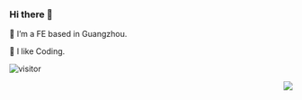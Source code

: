 ### Hi there 👋

<p align="left">
  
🔭 I’m a FE based in Guangzhou.

🌱 I like Coding.

![visitor](https://visitor-badge.glitch.me/badge?page_id=samyzh)

</p>
<img align="right" src="https://github-readme-stats.vercel.app/api?username=samyzh&show_icons=true&theme=vue&count_private=true"/>

<!-- ![Vben's github stats](https://github-readme-stats.vercel.app/api?username=samyzh&show_icons=true&theme=vue&count_private=true)-->



<!--![Top Langs](https://github-readme-stats.vercel.app/api/top-langs/?username=samyzh)-->

<!--
**samyzh/samyzh** is a ✨ _special_ ✨ repository because its `README.md` (this file) appears on your GitHub profile.

Here are some ideas to get you started:

- 🔭 I’m currently working on ...
- 🌱 I’m currently learning ...
- 👯 I’m looking to collaborate on ...
- 🤔 I’m looking for help with ...
- 💬 Ask me about ...
- 📫 How to reach me: ...
- 😄 Pronouns: ...
- ⚡ Fun fact: ...
-->
